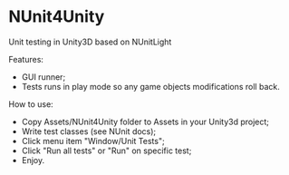 NUnit4Unity
===========

Unit testing in Unity3D based on NUnitLight

Features:
- GUI runner;
- Tests runs in play mode so any game objects modifications roll back.

How to use:
- Copy Assets/NUnit4Unity folder to Assets in your Unity3d project;
- Write test classes (see NUnit docs);
- Click menu item "Window/Unit Tests";
- Click "Run all tests" or "Run" on specific test;
- Enjoy.